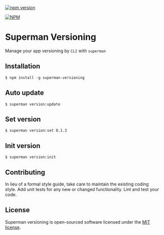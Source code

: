 [![npm version](https://badge.fury.io/js/superman-versioning.svg)](https://badge.fury.io/js/superman-versioning)

[![NPM](https://nodei.co/npm/superman-versioning.png)](https://nodei.co/npm/superman-versioning/)

# Superman Versioning
Manage your app versioning by `CLI` with `superman`

## Installation
    $ npm install -g superman-versioning

## Auto update
    $ superman version:update
    
## Set version
    $ superman version:set 0.1.3
    
## Init version
    $ superman version:init

## Contributing
In lieu of a formal style guide, take care to maintain the existing coding style. Add unit tests for any new or changed functionality. Lint and test your code.

## License
Superman versioning is open-sourced software licensed under the [MIT license](http://opensource.org/licenses/MIT).
